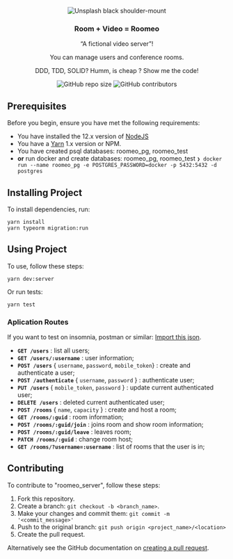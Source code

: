 
<p align="center">
  <img alt="Unsplash black shoulder-mount" src="https://images.unsplash.com/photo-1543235074-4768b5c2233c?ixlib=rb-1.2.1&ixid=eyJhcHBfaWQiOjEyMDd9&auto=format&fit=crop&w=350&q=80" />
</p>

<h3 align="center">
  Room + Video = Roomeo
</h3>

<p align="center">“A fictional video server”!</blockquote>
<p align="center">You can manage users and conference rooms.</p>
<p align="center">DDD, TDD, SOLID? Humm, is cheap ? Show me the code!</p>

<p align="center">
  <img alt="GitHub repo size" src="https://img.shields.io/github/repo-size/renanrudney/roomeo_server">
  <img alt="GitHub contributors" src="https://img.shields.io/github/contributors/renanrudney/roomeo_server">
</p>

## Prerequisites

Before you begin, ensure you have met the following requirements:
* You have installed the 12.x version of [NodeJS](https://nodejs.org/en/download/)
* You have a [Yarn](https://classic.yarnpkg.com/en/docs/install) 1.x version  or NPM.
* You have created psql databases: roomeo_pg, roomeo_test
* **or** run docker and create databases: roomeo_pg, roomeo_test
```❯ docker run --name roomeo_pg -e POSTGRES_PASSWORD=docker -p 5432:5432 -d postgres```

## Installing Project

To install dependencies, run:

```
yarn install
yarn typeorm migration:run
```

## Using Project

To use, follow these steps:

```
yarn dev:server
```

Or run tests:
```
yarn test
```

### Aplication Routes
If you want to test on insomnia, postman or similar: [Import this json](./roomeo_api_routes.json).

- **`GET /users`** : list all users;
- **`GET /users/:username`** : user information;
- **`POST /users`** { `username`, `password`, `mobile_token`} : create and authenticate a user;
- **`POST /authenticate`** { `username`, `password` } : authenticate user;
- **`PUT /users`** { `mobile_token`, `password` } : update current authenticated user;
- **`DELETE /users`** : deleted current authenticated user;
- **`POST /rooms`** { `name`, `capacity` } : create and host a room;
- **`GET /rooms/:guid`** : room information;
- **`POST /rooms/:guid/join`** : joins room and show room information;
- **`POST /rooms/:guid/leave`** : leaves room;
- **`PATCH /rooms/:guid`** : change room host;
- **`GET /rooms/?username=:username`** : list of rooms that the user is in;


## Contributing
To contribute to "roomeo_server", follow these steps:

1. Fork this repository.
2. Create a branch: `git checkout -b <branch_name>`.
3. Make your changes and commit them: `git commit -m '<commit_message>'`
4. Push to the original branch: `git push origin <project_name>/<location>`
5. Create the pull request.

Alternatively see the GitHub documentation on [creating a pull request](https://help.github.com/en/github/collaborating-with-issues-and-pull-requests/creating-a-pull-request).

